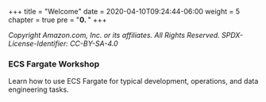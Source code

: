 +++
title = "Welcome"
date = 2020-04-10T09:24:44-06:00
weight = 5
chapter = true
pre = "<b>0. </b>"
+++

_Copyright Amazon.com, Inc. or its affiliates. All Rights Reserved. SPDX-License-Identifier: CC-BY-SA-4.0_

### ECS Fargate Workshop

Learn how to use ECS Fargate for typical development, operations, and data engineering tasks.
